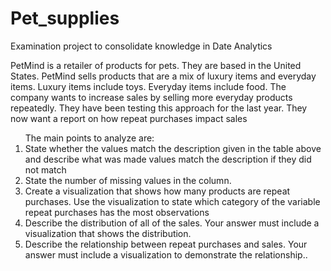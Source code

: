 # Pet_supplies
Examination project to consolidate knowledge in Date Analytics

PetMind is a retailer of products for pets. They are based in the United States.
PetMind sells products that are a mix of luxury items and everyday items. Luxury items include
toys. Everyday items include food.
The company wants to increase sales by selling more everyday products repeatedly.
They have been testing this approach for the last year.
They now want a report on how repeat purchases impact sales


<ol> The main points to analyze are:
  <li>State whether the values match the description given in the table above and describe what was made values match the description if they did not
match</li>
  <li>State the number of missing values in the column.</li>
  <li>Create a visualization that shows how many products are repeat purchases. Use the visualization to state which category of the variable repeat purchases has the most observations</li>
  <li>Describe the distribution of all of the sales. Your answer must include a visualization that shows the distribution.</li>
  <li>Describe the relationship between repeat purchases and sales. Your answer must include a visualization to demonstrate the relationship..</li>
</ol>

